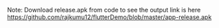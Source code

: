 Note: Download release.apk from code to see the output  link is here   
https://github.com/rajkumu12/flutterDemo/blob/master/app-release.apk
